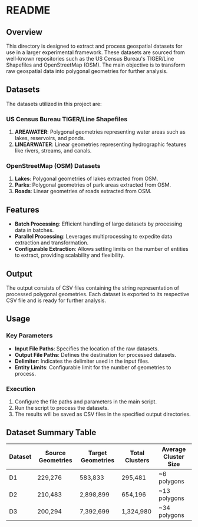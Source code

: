 # README

## Overview
This directory is designed to extract and process geospatial datasets for use in a larger experimental framework. These datasets are sourced from well-known repositories such as the US Census Bureau's TIGER/Line Shapefiles and OpenStreetMap (OSM). The main objective is to transform raw geospatial data into polygonal geometries for further analysis.

## Datasets
The datasets utilized in this project are:

### US Census Bureau TIGER/Line Shapefiles
1. **AREAWATER**: Polygonal geometries representing water areas such as lakes, reservoirs, and ponds.
2. **LINEARWATER**: Linear geometries representing hydrographic features like rivers, streams, and canals.

### OpenStreetMap (OSM) Datasets
1. **Lakes**: Polygonal geometries of lakes extracted from OSM.
2. **Parks**: Polygonal geometries of park areas extracted from OSM.
3. **Roads**: Linear geometries of roads extracted from OSM.

## Features
- **Batch Processing**: Efficient handling of large datasets by processing data in batches.
- **Parallel Processing**: Leverages multiprocessing to expedite data extraction and transformation.
- **Configurable Extraction**: Allows setting limits on the number of entities to extract, providing scalability and flexibility.

## Output
The output consists of CSV files containing the string representation of processed polygonal geometries. Each dataset is exported to its respective CSV file and is ready for further analysis.

## Usage
### Key Parameters
- **Input File Paths**: Specifies the location of the raw datasets.
- **Output File Paths**: Defines the destination for processed datasets.
- **Delimiter**: Indicates the delimiter used in the input files.
- **Entity Limits**: Configurable limit for the number of geometries to process.

### Execution
1. Configure the file paths and parameters in the main script.
2. Run the script to process the datasets.
3. The results will be saved as CSV files in the specified output directories.

## Dataset Summary Table

| Dataset | Source Geometries | Target Geometries | Total Clusters | Average Cluster Size |
|---------|-------------------|-------------------|----------------|----------------------|
| D1      | 229,276           | 583,833           | 295,481        | ~6 polygons          |
| D2      | 210,483           | 2,898,899         | 654,196        | ~13 polygons         |
| D3      | 200,294           | 7,392,699         | 1,324,980      | ~34 polygons         |





